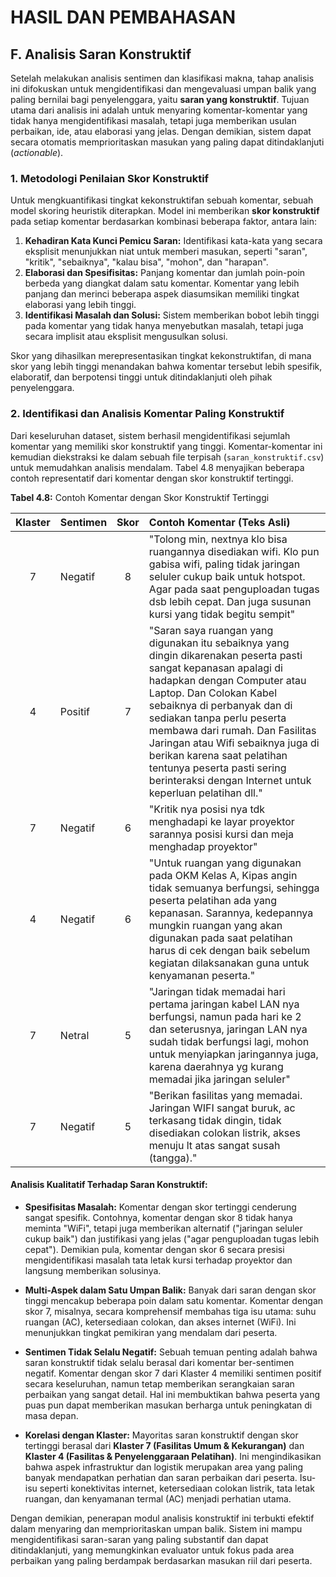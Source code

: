 # HASIL DAN PEMBAHASAN

## F. Analisis Saran Konstruktif

Setelah melakukan analisis sentimen dan klasifikasi makna, tahap analisis ini difokuskan untuk mengidentifikasi dan mengevaluasi umpan balik yang paling bernilai bagi penyelenggara, yaitu **saran yang konstruktif**. Tujuan utama dari analisis ini adalah untuk menyaring komentar-komentar yang tidak hanya mengidentifikasi masalah, tetapi juga memberikan usulan perbaikan, ide, atau elaborasi yang jelas. Dengan demikian, sistem dapat secara otomatis memprioritaskan masukan yang paling dapat ditindaklanjuti (*actionable*).

### 1. Metodologi Penilaian Skor Konstruktif

Untuk mengkuantifikasi tingkat kekonstruktifan sebuah komentar, sebuah model skoring heuristik diterapkan. Model ini memberikan **skor konstruktif** pada setiap komentar berdasarkan kombinasi beberapa faktor, antara lain:

1.  **Kehadiran Kata Kunci Pemicu Saran:** Identifikasi kata-kata yang secara eksplisit menunjukkan niat untuk memberi masukan, seperti "saran", "kritik", "sebaiknya", "kalau bisa", "mohon", dan "harapan".
2.  **Elaborasi dan Spesifisitas:** Panjang komentar dan jumlah poin-poin berbeda yang diangkat dalam satu komentar. Komentar yang lebih panjang dan merinci beberapa aspek diasumsikan memiliki tingkat elaborasi yang lebih tinggi.
3.  **Identifikasi Masalah dan Solusi:** Sistem memberikan bobot lebih tinggi pada komentar yang tidak hanya menyebutkan masalah, tetapi juga secara implisit atau eksplisit mengusulkan solusi.

Skor yang dihasilkan merepresentasikan tingkat kekonstruktifan, di mana skor yang lebih tinggi menandakan bahwa komentar tersebut lebih spesifik, elaboratif, dan berpotensi tinggi untuk ditindaklanjuti oleh pihak penyelenggara.

### 2. Identifikasi dan Analisis Komentar Paling Konstruktif

Dari keseluruhan dataset, sistem berhasil mengidentifikasi sejumlah komentar yang memiliki skor konstruktif yang tinggi. Komentar-komentar ini kemudian diekstraksi ke dalam sebuah file terpisah (`saran_konstruktif.csv`) untuk memudahkan analisis mendalam. Tabel 4.8 menyajikan beberapa contoh representatif dari komentar dengan skor konstruktif tertinggi.

**Tabel 4.8:** Contoh Komentar dengan Skor Konstruktif Tertinggi

| Klaster | Sentimen | Skor | Contoh Komentar (Teks Asli) |
|:---:|:---|:---:|:---| 
| 7 | Negatif | 8 | "Tolong min, nextnya klo bisa ruangannya disediakan wifi. Klo pun gabisa wifi, paling tidak jaringan seluler cukup baik untuk hotspot. Agar pada saat penguploadan tugas dsb lebih cepat. Dan juga susunan kursi yang tidak begitu sempit" |
| 4 | Positif | 7 | "Saran saya ruangan yang digunakan itu sebaiknya yang dingin dikarenakan peserta pasti sangat kepanasan apalagi di hadapkan dengan Computer atau Laptop. Dan Colokan Kabel sebaiknya di perbanyak dan di sediakan tanpa perlu peserta membawa dari rumah. Dan Fasilitas Jaringan atau Wifi sebaiknya juga di berikan karena saat pelatihan tentunya peserta pasti sering berinteraksi dengan Internet untuk keperluan pelatihan dll." |
| 7 | Negatif | 6 | "Kritik nya posisi nya tdk menghadapi ke layar proyektor sarannya posisi kursi dan meja menghadap proyektor" |
| 4 | Negatif | 6 | "Untuk ruangan yang digunakan pada OKM Kelas A, Kipas angin tidak semuanya berfungsi, sehingga peserta pelatihan ada yang kepanasan. Sarannya, kedepannya mungkin ruangan yang akan digunakan pada saat pelatihan harus di cek dengan baik sebelum kegiatan dilaksanakan guna untuk kenyamanan peserta." |
| 7 | Netral | 5 | "Jaringan tidak memadai hari pertama jaringan kabel LAN nya berfungsi, namun pada hari ke 2 dan seterusnya, jaringan LAN nya sudah tidak berfungsi lagi, mohon untuk menyiapkan jaringannya juga, karena daerahnya yg kurang memadai jika jaringan seluler" |
| 7 | Negatif | 5 | "Berikan fasilitas yang memadai. Jaringan WIFI sangat buruk, ac terkasang tidak dingin, tidak disediakan colokan listrik, akses menuju lt atas sangat susah (tangga)." |

#### Analisis Kualitatif Terhadap Saran Konstruktif:

-   **Spesifisitas Masalah:** Komentar dengan skor tertinggi cenderung sangat spesifik. Contohnya, komentar dengan skor 8 tidak hanya meminta "WiFi", tetapi juga memberikan alternatif ("jaringan seluler cukup baik") dan justifikasi yang jelas ("agar penguploadan tugas lebih cepat"). Demikian pula, komentar dengan skor 6 secara presisi mengidentifikasi masalah tata letak kursi terhadap proyektor dan langsung memberikan solusinya.

-   **Multi-Aspek dalam Satu Umpan Balik:** Banyak dari saran dengan skor tinggi mencakup beberapa poin dalam satu komentar. Komentar dengan skor 7, misalnya, secara komprehensif membahas tiga isu utama: suhu ruangan (AC), ketersediaan colokan, dan akses internet (WiFi). Ini menunjukkan tingkat pemikiran yang mendalam dari peserta.

-   **Sentimen Tidak Selalu Negatif:** Sebuah temuan penting adalah bahwa saran konstruktif tidak selalu berasal dari komentar ber-sentimen negatif. Komentar dengan skor 7 dari Klaster 4 memiliki sentimen positif secara keseluruhan, namun tetap memberikan serangkaian saran perbaikan yang sangat detail. Hal ini membuktikan bahwa peserta yang puas pun dapat memberikan masukan berharga untuk peningkatan di masa depan.

-   **Korelasi dengan Klaster:** Mayoritas saran konstruktif dengan skor tertinggi berasal dari **Klaster 7 (Fasilitas Umum & Kekurangan)** dan **Klaster 4 (Fasilitas & Penyelenggaraan Pelatihan)**. Ini mengindikasikan bahwa aspek infrastruktur dan logistik merupakan area yang paling banyak mendapatkan perhatian dan saran perbaikan dari peserta. Isu-isu seperti konektivitas internet, ketersediaan colokan listrik, tata letak ruangan, dan kenyamanan termal (AC) menjadi perhatian utama.

Dengan demikian, penerapan modul analisis konstruktif ini terbukti efektif dalam menyaring dan memprioritaskan umpan balik. Sistem ini mampu mengidentifikasi saran-saran yang paling substantif dan dapat ditindaklanjuti, yang memungkinkan evaluator untuk fokus pada area perbaikan yang paling berdampak berdasarkan masukan riil dari peserta.